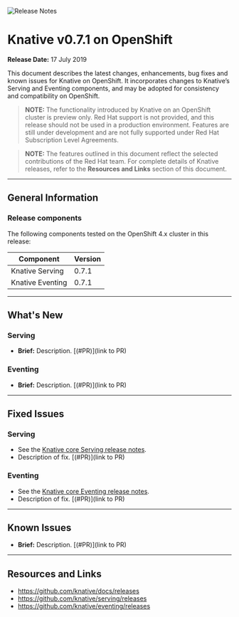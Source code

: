 ![Release Notes](https://github.com/openshift-knative/docs/blob/master/images/release-notes-banner.png)

# Knative v0.7.1 on OpenShift  

**Release Date:** 17 July 2019

This document describes the latest changes, enhancements, bug fixes and known issues for Knative on OpenShift. It incorporates changes to Knative’s Serving and Eventing components, and may be adopted for consistency and compatibility on OpenShift.

>**NOTE:** The functionality introduced by Knative on an OpenShift cluster is preview only. Red Hat support is not provided, and this release should not be used in a production environment. Features are still under development and are not fully supported under Red Hat Subscription Level Agreements.

>**NOTE:** The features outlined in this document reflect the selected contributions of the Red Hat team. For complete details of Knative releases, refer to the **Resources and Links** section of this document.
-------------

## General Information

### Release components
The following components tested on the OpenShift 4.x cluster in this release:

|Component|Version
|---------|-------|
| Knative Serving | 0.7.1 |
| Knative Eventing | 0.7.1 |
----------------

## What's New
### Serving
- **Brief:** Description. [(#PR)](link to PR)


### Eventing
- **Brief:** Description. [(#PR)](link to PR)

-------------

## Fixed Issues
### Serving
- See the [Knative core Serving release notes](https://github.com/knative/serving/releases).
- Description of fix. [(#PR)](link to PR)


### Eventing
- See the [Knative core Eventing release notes](https://github.com/knative/eventing/releases).
- Description of fix. [(#PR)](link to PR)

-------------

## Known Issues
- **Brief:** Description. [(#PR)](link to PR)
-------------

## Resources and Links

- https://github.com/knative/docs/releases
- https://github.com/knative/serving/releases
- https://github.com/knative/eventing/releases
